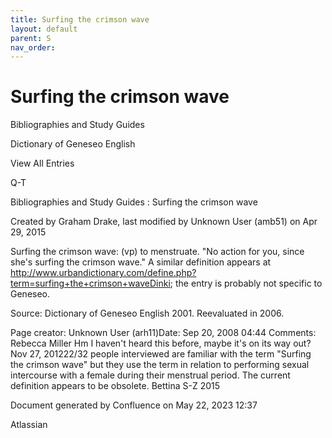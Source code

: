 ```yaml
---
title: Surfing the crimson wave
layout: default
parent: S
nav_order:
---
```


# Surfing the crimson wave

Bibliographies and Study Guides

Dictionary of Geneseo English

View All Entries

Q-T

Bibliographies and Study Guides : Surfing the crimson wave

Created by  Graham Drake, last modified by  Unknown User (amb51) on Apr 29, 2015

Surfing the crimson wave: (vp) to menstruate. &quot;No action for you, since she's surfing the crimson wave.&quot;  A similar definition appears at http://www.urbandictionary.com/define.php?term=surfing+the+crimson+waveDinki; the entry is probably not specific to Geneseo.

Source: Dictionary of Geneseo English 2001. Reevaluated in 2006.

Page creator: Unknown User (arh11)Date: Sep 20, 2008 04:44 Comments: Rebecca Miller Hm I haven't heard this before, maybe it's on its way out? Nov 27, 201222/32 people interviewed are familiar with the term &quot;Surfing the crimson wave&quot; but they use the term in relation to performing sexual intercourse with a female during their menstrual period. The current definition appears to be obsolete. Bettina S-Z 2015

Document generated by Confluence on May 22, 2023 12:37

Atlassian
